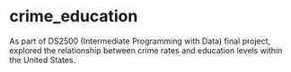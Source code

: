 # crime_education

As part of DS2500 (Intermediate Programming with Data) final project, explored the relationship between crime rates and education levels within the United States.
